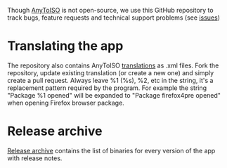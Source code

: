 Though [AnyToISO](https://www.crystalidea.com/anytoiso) is not open-source, we use this GitHub repository to track bugs, feature requests and technical support problems (see [issues](https://github.com/crystalidea/anytoiso/issues))

# Translating the app

The repository also contains AnyToISO [translations](/languages) as .xml files. Fork the repository, update existing translation (or create a new one) and simply create a pull request. Always leave %1 (%s), %2, etc in the string, it's a replacement pattern required by the program. For example the string "Package %1 opened" will be expanded to "Package firefox4pre opened" when opening Firefox browser package.

# Release archive 

[Release archive](https://github.com/crystalidea/anytoiso/releases) contains the list of binaries for every version of the app with release notes.
